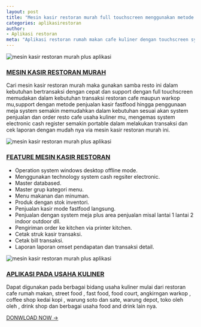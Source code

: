```yaml
---
layout: post
title: "Mesin kasir restoran murah full touchscreen menggunakan metode electronic cash register"
categories: aplikasirestoran
author:
- Aplikasi restoran
meta: "Aplikasi restoran rumah makan cafe kuliner dengan touchscreen system injeksi pada mesin kasir restoran murah untuk digunakan"
---
```

![mesin kasir restoran murah plus aplikasi](https://mesinkasir.github.io/assets/img/mesin%20kasi%20rrestoran%20portable%20terbaru%20murah.png)

### **[MESIN KASIR RESTORAN MURAH](/aplikasirestoran/2020/04/01/sams.html)**

Cari mesin kasir restoran murah maka gunakan samba resto ini dalam kebutuhan bertransaksi dengan cepat dan support dengan full touchscreen memudakan dalam kebutuhan transaksi restoran cafe maupun warkop mu,support dengan metode penjualan kasir fastfood hingga penggunaan meja system semakin memudahkan dalam kebutuhan sesuai akan system penjualan dan order resto cafe usaha kuliner mu, mengemas system electronic cash register semakin portable dalam melakukan transaksi dan cek laporan dengan mudah nya via mesin kasir restoran murah ini.

![mesin kasir restoran murah plus aplikasi](https://mesinkasir.github.io/assets/img/2%20fastfood.png)

### **[FEATURE MESIN KASIR RESTORAN](/aplikasirestoran/2020/04/01/sams.html)**

- Operation system windows desktop offline mode.
- Menggunakan technology system cash regsiter electronic.
- Master databased.
- Master grup kategori menu.
- Menu makanan dan minuman.
- Produk dengan stok inventori.
- Penjualan kasir mode fastfood langsung.
- Penjualan dengan system meja plus area penjualan misal lantai 1 lantai 2 indoor outdoor dll.
- Pengiriman order ke kitchen via printer kitchen.
- Cetak struk kasir transaksi.
- Cetak bill transaksi.
- Laporan laporan omset pendapatan dan transaksi detail.

![mesin kasir restoran murah plus aplikasi](https://mesinkasir.github.io/assets/img/5%20meja%20ada%20orang.png)

### **[APLIKASI PADA USAHA KULINER](/aplikasirestoran/2020/04/01/sams.html)**

Dapat digunakan pada berbagai bidang usaha kuliner mulai dari restoran cafe rumah makan, street food , fast food, food court, angkirngan warkop , coffee shop kedai kopi , warung soto dan sate, warung depot, toko oleh oleh , drink shop dan berbagai usaha food and drink lain nya.

[DONWLOAD NOW →](https://mesinkasir.github.io/e-catalog/SAMBA%20MESIN%20KASIR%20TOUCHSCREEN%20MURAH.pdf)
